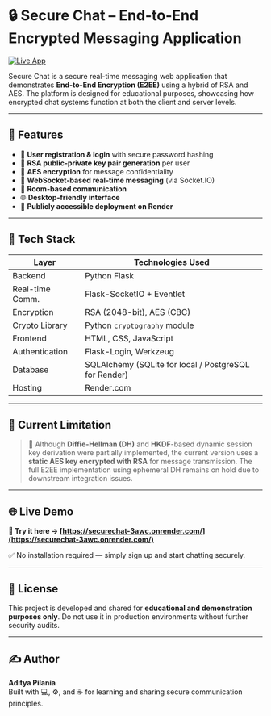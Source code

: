 # 🔒 Secure Chat – End-to-End Encrypted Messaging Application

[![Live App](https://img.shields.io/badge/Live%20Demo-SecureChat-blue?style=for-the-badge&logo=render)](https://securechat-3awc.onrender.com/)

Secure Chat is a secure real-time messaging web application that demonstrates **End-to-End Encryption (E2EE)** using a hybrid of RSA and AES. The platform is designed for educational purposes, showcasing how encrypted chat systems function at both the client and server levels.

---

## 📌 Features

- 🔐 **User registration & login** with secure password hashing
- 🔑 **RSA public-private key pair generation** per user
- 🧠 **AES encryption** for message confidentiality
- 📡 **WebSocket-based real-time messaging** (via Socket.IO)
- 🧾 **Room-based communication**
- 🌐 **Desktop-friendly interface**
- 🚀 **Publicly accessible deployment on Render**

---

## 🔧 Tech Stack

| Layer             | Technologies Used                        |
|------------------|-------------------------------------------|
| Backend           | Python Flask                             |
| Real-time Comm.   | Flask-SocketIO + Eventlet                |
| Encryption        | RSA (2048-bit), AES (CBC)                |
| Crypto Library    | Python `cryptography` module             |
| Frontend          | HTML, CSS, JavaScript                    |
| Authentication    | Flask-Login, Werkzeug                    |
| Database          | SQLAlchemy (SQLite for local / PostgreSQL for Render) |
| Hosting           | Render.com                               |

---

## 🚧 Current Limitation

> 🔸 Although **Diffie-Hellman (DH)** and **HKDF**-based dynamic session key derivation were partially implemented, the current version uses a **static AES key encrypted with RSA** for message transmission. The full E2EE implementation using ephemeral DH remains on hold due to downstream integration issues.

---

## 🌐 Live Demo

**🔗 Try it here → [https://securechat-3awc.onrender.com/](https://securechat-3awc.onrender.com/)**

✅ No installation required — simply sign up and start chatting securely.

---

## 📄 License

This project is developed and shared for **educational and demonstration purposes only**. Do not use it in production environments without further security audits.

---

## ✍️ Author

**Aditya Pilania**  
Built with 💻, ⚙️, and ☕ for learning and sharing secure communication principles.

